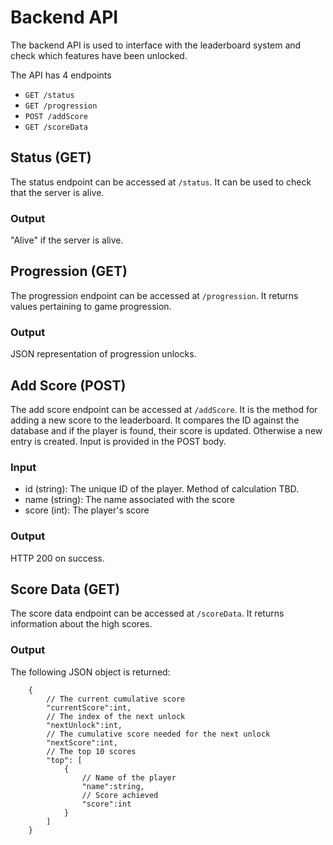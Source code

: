 # Backend API
The backend API is used to interface with the leaderboard system and check which features have been unlocked.

The API has 4 endpoints
- `GET /status`
- `GET /progression`
- `POST /addScore`
- `GET /scoreData`

## Status (GET)
The status endpoint can be accessed at `/status`. It can be used to check that the server is alive.
### Output
"Alive" if the server is alive.

## Progression (GET)
The progression endpoint can be accessed at `/progression`. It returns values pertaining to game progression.
### Output
JSON representation of progression unlocks.


## Add Score (POST)
The add score endpoint can be accessed at `/addScore`. It is the method for adding a new score to the leaderboard. It compares the ID against the database and if the player is found, their score is updated. Otherwise a new entry is created. Input is provided in the POST body.
### Input
- id (string): The unique ID of the player. Method of calculation TBD.
- name (string): The name associated with the score
- score (int): The player's score
### Output
HTTP 200 on success.

## Score Data (GET)
The score data endpoint can be accessed at `/scoreData`. It returns information about the high scores.

### Output
The following JSON object is returned:
```
    {
        // The current cumulative score
        "currentScore":int,
        // The index of the next unlock
        "nextUnlock":int,
        // The cumulative score needed for the next unlock
        "nextScore":int,
        // The top 10 scores
        "top": [
            {
                // Name of the player
                "name":string,
                // Score achieved
                "score":int
            }
        ]
    }

```
